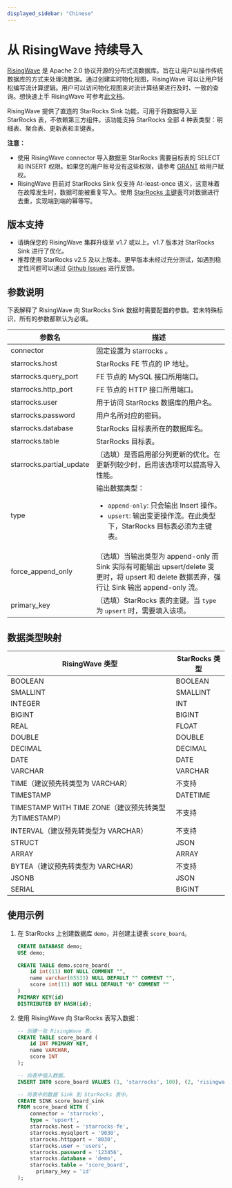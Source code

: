```yaml
---
displayed_sidebar: "Chinese"
---
```


# **从 RisingWave 持续导入**

[RisingWave](https://docs.risingwave.com/) 是 Apache 2.0 协议开源的分布式流数据库。旨在让用户以操作传统数据库的方式来处理流数据。通过创建实时物化视图，RisingWave 可以让用户轻松编写流计算逻辑。用户可以访问物化视图来对流计算结果进行及时、一致的查询。想快速上手 RisingWave 可参考[此文档](https://docs.risingwave.com/docs/current/get-started/)。

RisingWave 提供了直连的 StarRocks Sink 功能，可用于将数据导入至 StarRocks 表，不依赖第三方组件。该功能支持 StarRocks 全部 4 种表类型：明细表、聚合表、更新表和主键表。

**注意：**

- 使用 RisingWave connector 导入数据至 StarRocks 需要目标表的 SELECT 和 INSERT 权限。如果您的用户账号没有这些权限，请参考 [GRANT](https://docs.starrocks.io/zh/docs/sql-reference/sql-statements/account-management/GRANT/) 给用户赋权。
- RisingWave 目前对 StarRocks Sink 仅支持 At-least-once 语义，这意味着在故障发生时，数据可能被重复写入。使用 [StarRocks 主键表](https://docs.starrocks.io/zh/docs/table_design/table_types/primary_key_table/)可对数据进行去重，实现端到端的幂等写。

## 版本支持

- 请确保您的 RisingWave 集群升级至 v1.7 或以上。v1.7 版本对 StarRocks Sink 进行了优化。
- 推荐使用 StarRocks v2.5 及以上版本。更早版本未经过充分测试，如遇到稳定性问题可以通过 [Github Issues](https://github.com/risingwavelabs/risingwave/issues) 进行反馈。

## 参数说明

下表解释了 RisingWave 向 StarRocks Sink 数据时需要配置的参数。若未特殊标识，所有的参数都默认为必填。

| 参数名                                                       | 描述                                                         |
| ------------------------------------------------------------ | ------------------------------------------------------------ |
| connector                                                    | 固定设置为 starrocks 。                                      |
| starrocks.host                                               | StarRocks FE 节点的 IP 地址。                                |
| starrocks.query_port                                         | FE 节点的 MySQL 接口所用端口。                               |
| starrocks.http_port                                          | FE 节点的 HTTP 接口所用端口。                                |
| starrocks.user                                               | 用于访问 StarRocks 数据库的用户名。                          |
| starrocks.password                                           | 用户名所对应的密码。                                         |
| starrocks.database                                           | StarRocks 目标表所在的数据库名。                             |
| starrocks.table                                              | StarRocks 目标表。                                           |
| starrocks.partial_update                                     | （选填）是否启用部分列更新的优化。在更新列较少时，启用该选项可以提高导入性能。 |
| type                                                         | 输出数据类型：<ul><li>`append-only`: 只会输出 Insert 操作。</li><li>`upsert`: 输出变更操作流。在此类型下，StarRocks 目标表必须为主键表。</li></ul>            |
| force_append_only                                            | （选填）当输出类型为 append-only 而 Sink 实际有可能输出 upsert/delete 变更时，将 upsert 和 delete 数据丢弃，强行让 Sink 输出 append-only 流。 |
| primary_key                                                  | （选填）StarRocks 表的主键。当 `type` 为 `upsert` 时，需要填入该项。 |

## **数据类型映射**

| RisingWave 类型                                       | StarRocks 类型 |
| ----------------------------------------------------- | -------------- |
| BOOLEAN                                               | BOOLEAN        |
| SMALLINT                                              | SMALLINT       |
| INTEGER                                               | INT            |
| BIGINT                                                | BIGINT         |
| REAL                                                  | FLOAT          |
| DOUBLE                                                | DOUBLE         |
| DECIMAL                                               | DECIMAL        |
| DATE                                                  | DATE           |
| VARCHAR                                               | VARCHAR        |
| TIME（建议预先转类型为 VARCHAR）                         | 不支持         |
| TIMESTAMP                                             | DATETIME       |
| TIMESTAMP WITH TIME ZONE（建议预先转类型为TIMESTAMP）     | 不支持         |
| INTERVAL（建议预先转类型为 VARCHAR）                      | 不支持         |
| STRUCT                                                | JSON           |
| ARRAY                                                 | ARRAY          |
| BYTEA（建议预先转类型为 VARCHAR）                     | 不支持         |
| JSONB                                                 | JSON           |
| SERIAL                                                | BIGINT         |

## **使用示例**

1. 在 StarRocks 上创建数据库 `demo`，并创建主键表 `score_board`。

   ```sql
   CREATE DATABASE demo;
   USE demo;

   CREATE TABLE demo.score_board(
       id int(11) NOT NULL COMMENT "",
       name varchar(65533) NULL DEFAULT "" COMMENT "",
       score int(11) NOT NULL DEFAULT "0" COMMENT ""
   )
   PRIMARY KEY(id)
   DISTRIBUTED BY HASH(id);
   ```

2. 使用 RisingWave 向 StarRocks 表写入数据：

   ```sql
   -- 创建一张 RisingWave 表。
   CREATE TABLE score_board (
       id INT PRIMARY KEY,
       name VARCHAR,
       score INT
   );
   
   -- 向表中插入数据。
   INSERT INTO score_board VALUES (1, 'starrocks', 100), (2, 'risingwave', 100);

   -- 将表中的数据 Sink 到 StarRocks 表中。
   CREATE SINK score_board_sink
   FROM score_board WITH (
       connector = 'starrocks',
       type = 'upsert',
       starrocks.host = 'starrocks-fe',
       starrocks.mysqlport = '9030',
       starrocks.httpport = '8030',
       starrocks.user = 'users',
       starrocks.password = '123456',
       starrocks.database = 'demo',
       starrocks.table = 'score_board',
         primary_key = 'id'
   );
   ```
